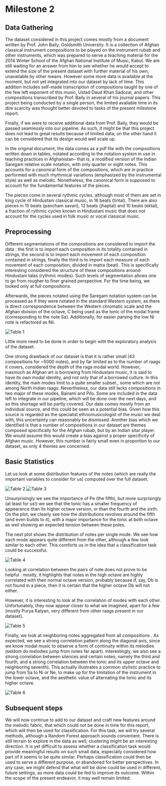 # Milestone 2

## Data Gathering

The dataset considered in this project comes mostly from a document written by Prof. John Baily, Goldsmith University. It is a collection of Afghan classical instrument compositions to be played on the instrument rubab and other instruments, which was prepared to serve a teaching material for the 2014 Winter School of the Afghan National Institute of Music, Kabul.  We are still waiting for an answer from him to see whether he would accept to extend the size of the present dataset with further material of his own, unavailable by other means. However some more data is  available at the moment, but not yet integrated into our dataset by lack of time. This addition includes self-made transcription of compositions taught by one of the few left exponent of this music, Ustad Daud Khan Sadozai, and other compositions transcribed by Prof. Baily in several of his journal papers. This project being conducted by a single person, the limited available time in its dire scarcity was thought better devoted to tasks of the present milestone report.

Finally, if we were to receive additional data from Prof. Baily, they would be passed seamlessly into our pipeline. As such, it might be that this project does not lead to great results because of limited data; on the other hand it can be considered that its design would well scale up.

In the original document, the data comes as a pdf file with the compositions written down in tables,
notated according to the notation system in use in teaching practices in Afghanistan– that is, a modified version of the Indian Saregam relative scale notation, with only quarter or eight notes. This accounts for a canonical form of the compositions, which are in practice performed with much rhythmical variations (emphasized by the instrumental style) as well as melodic. Nonetheless, the canonical form is supposed to account for the fundamental features of the pieces.

The pieces come in several rythmic cycles, although most of them are set in king cycle of Hindustani classical music, in 16 beats (tintal). There are also pieces in 15 beats (pancham savari), 12 beats (jhaptal) and 10 beats (ektal), a fraction of rythmic cycles known in Hindustani music that does not account for the cycles used in folk music or vocal classical music.  

## Preprocessing

Different segmentations of the compositions are considered to import the data : the first is to import each composition in its totality contained in strings, the second is to import each movement of each composition contained in strings, finally the third is to import each measure of each movement of each composition, divided in matra (beat). This is specifically interesting considered the structure of these compositions around Hindustani talas (rythmic modes). Such levels of segmentation allows one to go from rougher to finer grained perspective. For the time being, we looked only at full compositions.

Afterwards, the pieces notated using the Saregam notation system can be processed as if they were notated in the standard Western system, as there is direct correspondence between the Western chromatic scale and the Afghan division of the octave, C being used as the tonic of the modal frame (corresponding to the note Sa).  Additionally, for easier parsing the low Ni note is refactored as Nii.

![Table 1](Saregama.png)

Little more need to be done in order to begin with the exploratory analysis of the dataset.

One strong drawback of our dataset is that it is rather small (43 compositions for ~5000 notes), and by far limited as to the number of raags it covers, considered the depth of the raga modal world. However, inasmuch as Afghan art is borrowing from Hindustani music, it is said to have its own modal identity, and not only that of a borrowed culture. In this identity, the main modes limit to a quite smaller subset., some which are not among North Indian raags.  Nevertheless, our data still lacks compositions in two major of these modes, Bairami and Pilo. Some are included in the data left to integrate in our pipeline, which will be done over the next days, and so this shortage will be partly covered.
Our data comes mostly from an individual source, and this could be seen as a potential bias. Given how this source is regarded as the specialist ethnomusicologist of the music we deal with, this uncertainty can reasonably be dismissed. Another bias which we identified is that a number of compositions in our dataset are themes composed specifically for the Afghan rubab, but by an Indian sitar player. We would assume this would create a bias against a proper specificity of Afghan music. However, this number is fairly small even in proportion to our dataset, as only 4 themes are concerned.

## Basic Statistics

Let us look at some distribution features of the notes (which are really the important variables to consider for us) computed over the full dataset.

 ![Table 2](distrib.png)
 ![Table 3](plot2.png)
 
Unsurprisingly we see the importance of Pe (the fifth), but more surprisingly (at least for us!) we see that the tonic has a smaller frequency of appearance than its higher octave version, or than the fourth and the sixth. On the plot, we clearly see how the distributions revolves around the fifth (and even builds to it), with a major importance for the tonic at both octave as well showing an expected tension between these poles.

The next plot shows the distribution of notes per single mode. We see how each mode appears quite different from the other, although a few look similar to each other. This comforts us in the idea that a classification task could be successful.

 ![Table 4](plot3.png)

Looking at correlation between the pairs of note does not prove to be helpful : mostly, it highlights that notes in the high octave are highly correlated with their normal octave version, probably because if, say, Db is not found in a piece, then it is certain that the higher octave Db will not either.



However, it is interesting to look at the correlation of modes with each other. Unfortunately, they now appear closer to what we imagined, apart for a few (mostly Purya Kalyan, very different from other raags present in our dataset).

 ![Table 5](plot6.png)

Finally, we look at neighboring notes aggregated from all compositions . As expected, we see a strong correlation pattern along the diagonal axis, since we know modal music to observe a form of continuity within its melodies (seldom do melodies jump from notes far apart). Interestingly, we also see a strong correlation between silences and certain notes, namely the third and fourth, and a strong correlation between the tonic and its upper octave and neighboring seventh). This actually illustrates a common stylistic practice to jump from Sa to Ni or Ne, to make up for the limitation of the instrument in the lower octave, and the aesthetic value of alternating the tonic and its higher octave.

  ![Table 6](plot7.png)

## Subsequent steps

We will now continue to add to our dataset and craft new features around the melodic fabric, that which could not be done in time for this report, which will then be used for classification. For this task, we will try several methods, although a Random Forest approach sounds convenient. There is still terrain to explore in the data as well; clustering might be an interesting direction. It is yet difficult to assess whether a classification task would provide meaningful results on such small data, especially considered how part of it seems to be quite similar. Perhaps classification could then be used to serve a different purpose, or abandoned for better perspectives. In any case, we might defend that what will be done could be used in different, future settings,  as more data could be fed to improve its outcome. Within the scope of the present endeavor, it may well remain limited.
